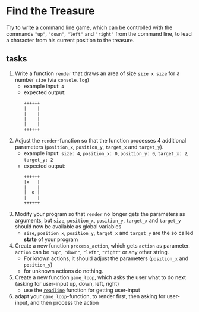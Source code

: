 # Find the Treasure

Try to write a command line game, which can be controlled with the commands `"up"`, `"down"`, `"left"` and `"right"` from the command line, to lead a character from his current position to the treasure.

## tasks

1. Write a function `render` that draws an area of size `size x size` for a number `size` (via `console.log`)
   - example input: `4`
   - expected output:
     ```
     ++++++
     |    |
     |    |
     |    |
     |    |
     ++++++
     ```
2. Adjust the `render`-function so that the function processes 4 additional parameters (`position_x`, `position_y`, `target_x` and `target_y`).
   - example input: `size: 4`, `position_x: 0`, `position_y: 0`, `target_x: 2`, `target_y: 2`
   - expected output:
     ```
     ++++++
     |x   |
     |    |
     |  o |
     |    |
     ++++++
     ```
3. Modify your program so that `render` no longer gets the parameters as arguments, but `size`, `position_x`, `position_y`, `target_x` and `target_y` should now be available as global variables
   - `size`, `position_x`, `position_y`, `target_x` and `target_y` are the so called **state** of your program
4. Create a new function `process_action`, which gets `action` as parameter. `action` can be `"up"`, `"down"`, `"left"`, `"right"` or any other string.
   - For known actions, it should adjust the parameters (`position_x` and `position_y`)
   - for unknown actions do nothing.
5. Create a new function `game_loop`, which asks the user what to do next (asking for user-input up, down, left, right)
   - use the [`readline`](https://nodejs.org/api/readline.html#readline_readline) function for getting user-input
6. adapt your `game_loop`-function, to render first, then asking for user-input, and then process the action

